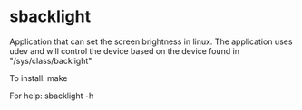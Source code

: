 # sbacklight
Application that can set the screen brightness in linux. The application uses udev and will control the device based on the device found in "/sys/class/backlight"

To install: 
	make

For help:
	sbacklight -h


